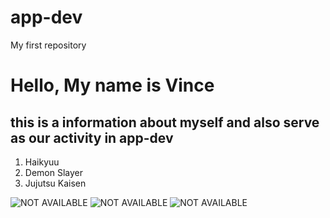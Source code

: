 # app-dev
My first repository

# **Hello, My name is Vince**
## this is a information about myself and also serve as our activity in app-dev

1. Haikyuu
2. Demon Slayer
3. Jujutsu Kaisen

![NOT AVAILABLE](https://miro.medium.com/v2/resize:fit:1400/1*2kA5cLxeTWH5XVlXm7FVFA.jpeg)
![NOT AVAILABLE](https://cdn.oneesports.gg/cdn-data/2023/01/Anime_DemonSlayer_AllHashira_2-450x253.jpg)
![NOT AVAILABLE](https://p325k7wa.twic.pics/high/jujutsu-kaisen/jujutsu-kaisen-cursed-clash/00-page-setup/JJK-header-mobile2.jpg?twic=v1/resize=760/step=10/quality=80)


